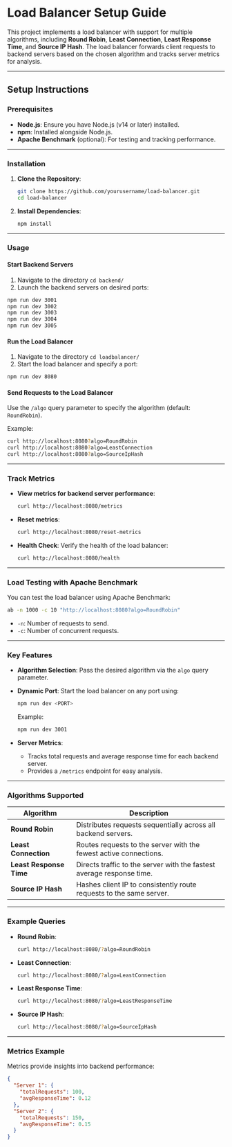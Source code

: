 # Load Balancer Setup Guide

This project implements a load balancer with support for multiple algorithms, including **Round Robin**, **Least Connection**, **Least Response Time**, and **Source IP Hash**. The load balancer forwards client requests to backend servers based on the chosen algorithm and tracks server metrics for analysis.

---

## Setup Instructions

### Prerequisites

- **Node.js**: Ensure you have Node.js (v14 or later) installed.
- **npm**: Installed alongside Node.js.
- **Apache Benchmark** (optional): For testing and tracking performance.

---

### Installation

1. **Clone the Repository**:

   ```bash
   git clone https://github.com/yourusername/load-balancer.git
   cd load-balancer
   ```

2. **Install Dependencies**:
   ```bash
   npm install
   ```

---

### Usage

#### Start Backend Servers

1. Navigate to the directory `cd backend/`
2. Launch the backend servers on desired ports:

```bash
npm run dev 3001
npm run dev 3002
npm run dev 3003
npm run dev 3004
npm run dev 3005
```

#### Run the Load Balancer

1. Navigate to the directory `cd loadbalancer/`
2. Start the load balancer and specify a port:

```bash
npm run dev 8080
```

#### Send Requests to the Load Balancer

Use the `/algo` query parameter to specify the algorithm (default: `RoundRobin`).

Example:

```bash
curl http://localhost:8080?algo=RoundRobin
curl http://localhost:8080?algo=LeastConnection
curl http://localhost:8080?algo=SourceIpHash
```

---

### Track Metrics

- **View metrics for backend server performance**:

  ```bash
  curl http://localhost:8080/metrics
  ```

- **Reset metrics**:

  ```bash
  curl http://localhost:8080/reset-metrics
  ```

- **Health Check**: Verify the health of the load balancer:
  ```bash
  curl http://localhost:8080/health
  ```

---

### Load Testing with Apache Benchmark

You can test the load balancer using Apache Benchmark:

```bash
ab -n 1000 -c 10 "http://localhost:8080?algo=RoundRobin"
```

- `-n`: Number of requests to send.
- `-c`: Number of concurrent requests.

---

### Key Features

- **Algorithm Selection**: Pass the desired algorithm via the `algo` query parameter.
- **Dynamic Port**: Start the load balancer on any port using:

  ```bash
  npm run dev <PORT>
  ```

  Example:

  ```bash
  npm run dev 3001
  ```

- **Server Metrics**:
  - Tracks total requests and average response time for each backend server.
  - Provides a `/metrics` endpoint for easy analysis.

---

### Algorithms Supported

| **Algorithm**           | **Description**                                                       |
| ----------------------- | --------------------------------------------------------------------- |
| **Round Robin**         | Distributes requests sequentially across all backend servers.         |
| **Least Connection**    | Routes requests to the server with the fewest active connections.     |
| **Least Response Time** | Directs traffic to the server with the fastest average response time. |
| **Source IP Hash**      | Hashes client IP to consistently route requests to the same server.   |

---

### Example Queries

- **Round Robin**:

  ```bash
  curl http://localhost:8080/?algo=RoundRobin
  ```

- **Least Connection**:

  ```bash
  curl http://localhost:8080/?algo=LeastConnection
  ```

- **Least Response Time**:

  ```bash
  curl http://localhost:8080/?algo=LeastResponseTime
  ```

- **Source IP Hash**:
  ```bash
  curl http://localhost:8080/?algo=SourceIpHash
  ```

---

### Metrics Example

Metrics provide insights into backend performance:

```json
{
  "Server 1": {
    "totalRequests": 100,
    "avgResponseTime": 0.12
  },
  "Server 2": {
    "totalRequests": 150,
    "avgResponseTime": 0.15
  }
}
```
